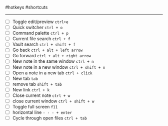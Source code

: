 #hotkeys #shortcuts    

- - -

- [ ] Toggle edit/preview `ctrl+e`
- [ ] Quick switcher `ctrl + o`
- [ ] Command palette `ctrl + p`
- [ ] Current file search `ctrl + f`
- [ ] Vault search `ctrl + shift + f`
- [ ] Go back `ctrl + alt + left arrow`
- [ ] Go forward `ctrl + alt + right arrow`
- [ ] New note in the same window `ctrl + n`
- [ ] New note in a new window `ctrl + shift + n`
- [ ] Open a note in a new tab `ctrl + click`
- [ ] New tab `tab`
- [ ] remove tab `shift + tab`
- [ ] New link `ctrl + k`
- [ ] Close current note `ctrl + w`
- [ ] close current window `ctrl + shift + w`
- [ ] Toggle full screen `f11`
- [ ] horizontal line `- - - + enter`
- [ ] Cycle through open files `ctrl + tab`